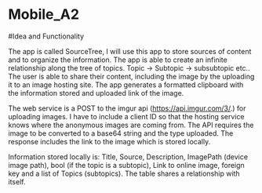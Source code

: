 # Mobile_A2

#Idea and Functionality

The app is called SourceTree, I will use this app to store sources of content and to organize the information. The app is able to create an infinite relationship along the tree of topics. Topic -> Subtopic -> subsubtopic etc.. 
The user is able to share their content, including the image by the uploading it to an image hosting site. The app generates a formatted clipboard with the information stored and uploaded link of the image. 


The web service is a POST to the imgur api (https://api.imgur.com/3/.) for uploading images. I have to include a client ID so that the hosting service knows where the anonymous images are coming from. The API requires the image to be converted to a base64 string and the type uploaded. The response includes the link to the image which is stored locally.

Information stored locally is: Title, Source, Description, ImagePath (device image path), bool (if the topic is a subtopic), Link to online image, foreign key and a list of Topics (subtopics). The table shares a relationship with itself.  
